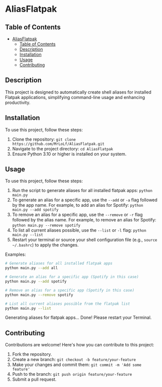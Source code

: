 # AliasFlatpak

## Table of Contents

- [AliasFlatpak](#aliasflatpak)
  - [Table of Contents](#table-of-contents)
  - [Description](#description)
  - [Installation](#installation)
  - [Usage](#usage)
  - [Contributing](#contributing)

## Description

This project is designed to automatically create shell aliases for installed Flatpak applications, simplifying command-line usage and enhancing productivity.

## Installation

To use this project, follow these steps:

1. Clone the repository: `git clone https://github.com/MrLoLf/AliasFlatpak.git`
2. Navigate to the project directory: `cd AliasFlatpak`
3. Ensure Python 3.10 or higher is installed on your system.

## Usage

To use this project, follow these steps:

1. Run the script to generate aliases for all installed flatpak apps: `python main.py`
2. To generate an alias for a specific app, use the `--add` or `-a` flag followed by the app name. For example, to add an alias for Spotify: `python main.py --add spotify`
3. To remove an alias for a specific app, use the `--remove` or `-r` flag followed by the alias name. For example, to remove an alias for Spotify: `python main.py --remove spotify`
4. To list all current aliases possible, use the `--list` or `-l` flag: `python main.py --list`
5. Restart your terminal or source your shell configuration file (e.g., `source ~/.bashrc`) to apply the changes.

Examples:

```bash
# Generate aliases for all installed flatpak apps
python main.py --add all

# Generate an alias for a specific app (Spotify in this case)
python main.py --add spotify

# Remove an alias for a specific app (Spotify in this case)
python main.py --remove spotify

# List all current aliases possible from the flatpak list
python main.py --list
```

Generating aliases for flatpak apps...
Done! Please restart your Terminal.

## Contributing

Contributions are welcome! Here's how you can contribute to this project:

1. Fork the repository.
2. Create a new branch: `git checkout -b feature/your-feature`
3. Make your changes and commit them: `git commit -m 'Add some feature'`
4. Push to the branch: `git push origin feature/your-feature`
5. Submit a pull request.
